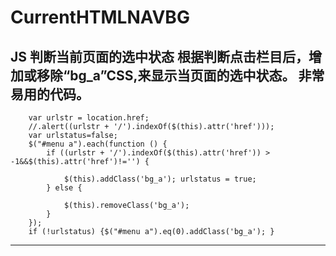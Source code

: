 # CurrentHTMLNAVBG
JS 判断当前页面的选中状态
 根据判断点击栏目后，增加或移除“bg_a”CSS,来显示当页面的选中状态。
 非常易用的代码。
 ----------------------------

        var urlstr = location.href;
        //.alert((urlstr + '/').indexOf($(this).attr('href')));
        var urlstatus=false;
        $("#menu a").each(function () {
            if ((urlstr + '/').indexOf($(this).attr('href')) > -1&&$(this).attr('href')!='') {

                $(this).addClass('bg_a'); urlstatus = true;
            } else {

                $(this).removeClass('bg_a');
            }
        });
        if (!urlstatus) {$("#menu a").eq(0).addClass('bg_a'); }

   
 -----------------------------------
 
